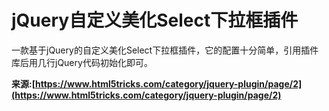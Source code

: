 # jQuery自定义美化Select下拉框插件

一款基于jQuery的自定义美化Select下拉框插件，它的配置十分简单，引用插件库后用几行jQuery代码初始化即可。

**来源:[https://www.html5tricks.com/category/jquery-plugin/page/2](https://www.html5tricks.com/category/jquery-plugin/page/2)**

